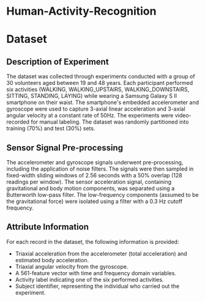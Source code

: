 # Human-Activity-Recognition
# Dataset

## Description of Experiment

The dataset was collected through experiments conducted with a group of 30 volunteers aged between 19 and 48 years. Each participant performed six activities (WALKING, WALKING_UPSTAIRS, WALKING_DOWNSTAIRS, SITTING, STANDING, LAYING) while wearing a Samsung Galaxy S II smartphone on their waist. The smartphone's embedded accelerometer and gyroscope were used to capture 3-axial linear acceleration and 3-axial angular velocity at a constant rate of 50Hz. The experiments were video-recorded for manual labeling. The dataset was randomly partitioned into training (70%) and test (30%) sets.

## Sensor Signal Pre-processing

The accelerometer and gyroscope signals underwent pre-processing, including the application of noise filters. The signals were then sampled in fixed-width sliding windows of 2.56 seconds with a 50% overlap (128 readings per window). The sensor acceleration signal, containing gravitational and body motion components, was separated using a Butterworth low-pass filter. The low-frequency components (assumed to be the gravitational force) were isolated using a filter with a 0.3 Hz cutoff frequency.

## Attribute Information

For each record in the dataset, the following information is provided:

- Triaxial acceleration from the accelerometer (total acceleration) and estimated body acceleration.
- Triaxial angular velocity from the gyroscope.
- A 561-feature vector with time and frequency domain variables.
- Activity label indicating one of the six performed activities.
- Subject identifier, representing the individual who carried out the experiment.
